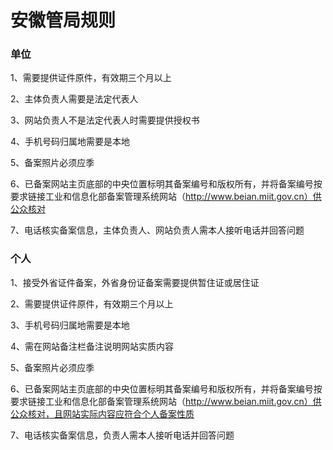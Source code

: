 

# 安徽管局规则

### 单位

1、需要提供证件原件，有效期三个月以上                                                                                                              

2、主体负责人需要是法定代表人                                                                                                                                               

3、网站负责人不是法定代表人时需要提供授权书                                                                                                                                                                                                                                         

4、手机号码归属地需要是本地                                                                                                                                    

5、备案照片必须应季

6、已备案网站主页底部的中央位置标明其备案编号和版权所有，并将备案编号按要求链接工业和信息化部备案管理系统网站（http://www.beian.miit.gov.cn）供公众核对

7、电话核实备案信息，主体负责人、网站负责人需本人接听电话并回答问题 

### 个人

1、接受外省证件备案，外省身份证备案需要提供暂住证或居住证                                                                                                   

2、需要提供证件原件，有效期三个月以上                                                                                                                       

3、手机号码归属地需要是本地                                                                                                           

4、需在网站备注栏备注说明网站实质内容                                                                                      

5、备案照片必须应季                                                                                                

6、已备案网站主页底部的中央位置标明其备案编号和版权所有，并将备案编号按要求链接工业和信息化部备案管理系统网站（http://www.beian.miit.gov.cn）供公众核对，且网站实际内容应符合个人备案性质

7、电话核实备案信息，负责人需本人接听电话并回答问题 